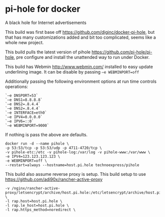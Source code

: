 # pi-hole for docker
A black hole for Internet advertisements

This build was first base off https://github.com/diginc/docker-pi-hole, 
but that has many customizations added and bit too complicated, seems like a whole new project.

This build pulls the latest version of pihole https://github.com/pi-hole/pi-hole,
pre configure and install the unattended way to run under Docker.

This build has Webmin http://www.webmin.com/ installed to easy update underlining image. 
It can be disable by passing `–e WEBMINPORT=off`

Additionally passing the following environment options at run time controls operations:
```
`–e DNSPORT=53`
`–e DNS1=8.8.8.8`
`–e DNS2=.8.4.4`
`–e DNS2=.8.4.4`
`–e INTERFACE=eth0`
`–e IPV4=0.0.0.0`
`–e IPV6=::0`
`–e WEBMINPORT=9000`
```
If nothing is pass the above are defaults.

```
docker run -d --name pihole \
-p 53:53/tcp -p 53:53/udp -p 4711-4720/tcp \
-v pihole-etc:/etc -v pihole-log:/var/log -v pihole-www:/var/www \
-e IPV4=123.123.123.123 \
-e WEBMINPORT=off \
--restart=always --hostname=host.pi.hole technoexpress/pihole
```

This build also assume reverse proxy is setup. 
This build setup to use https://github.com/adi90x/rancher-active-proxy

```
-v /nginx/rancher-active-proxy/letsencrypt/archive/host.pi.hole:/etc/letsencrypt/archive/host.pi.hole \
-l rap.host=host.pi.hole \
-l rap.le_host=host.pi.hole \
-l rap.https_method=noredirect \
```
